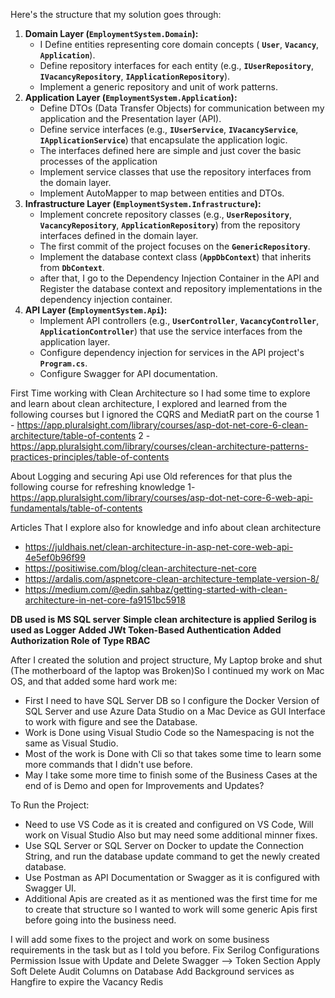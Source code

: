 Here's the structure that my solution goes through:

1. **Domain Layer (`EmploymentSystem.Domain`):**
    - I Define entities representing core domain concepts ( **`User`**, **`Vacancy`**, **`Application`**).
    - Define repository interfaces for each entity (e.g., **`IUserRepository`**, **`IVacancyRepository`**, **`IApplicationRepository`**).
    - Implement a generic repository and unit of work patterns.
2. **Application Layer (`EmploymentSystem.Application`):**
    - Define DTOs (Data Transfer Objects) for communication between my application and the Presentation layer (API).
    - Define service interfaces (e.g., **`IUserService`**, **`IVacancyService`**, **`IApplicationService`**) that encapsulate the application logic.
    - The interfaces defined here are simple and just cover the basic processes of the application
    - Implement service classes that use the repository interfaces from the domain layer.
    - Implement AutoMapper to map between entities and DTOs.
3. **Infrastructure Layer (`EmploymentSystem.Infrastructure`):**
    - Implement concrete repository classes (e.g., **`UserRepository`**, **`VacancyRepository`**, **`ApplicationRepository`**) from the repository interfaces defined in the domain layer.
    - The first commit of the project focuses on the **`GenericRepository`**.
    - Implement the database context class (**`AppDbContext`**) that inherits from **`DbContext`**.
    - after that, I go to the Dependency Injection Container in the API and Register the database context and repository implementations in the dependency injection container.
4. **API Layer (`EmploymentSystem.Api`):**
    - Implement API controllers (e.g., **`UserController`**, **`VacancyController`**, **`ApplicationController`**) that use the service interfaces from the application layer.
    - Configure dependency injection for services in the API project's **` Program.cs`**.
    - Configure Swagger for API documentation. 

First Time working with Clean Architecture so I had some time to explore and learn about clean architecture, I explored and learned from the following courses but I ignored the CQRS and MediatR part on the course 
1 - https://app.pluralsight.com/library/courses/asp-dot-net-core-6-clean-architecture/table-of-contents
2 - https://app.pluralsight.com/library/courses/clean-architecture-patterns-practices-principles/table-of-contents

About Logging and securing Api use Old references for that plus the following course for refreshing knowledge
1- https://app.pluralsight.com/library/courses/asp-dot-net-core-6-web-api-fundamentals/table-of-contents

Articles That I explore also for knowledge and info about clean architecture 
- https://juldhais.net/clean-architecture-in-asp-net-core-web-api-4e5ef0b96f99
- https://positiwise.com/blog/clean-architecture-net-core
- https://ardalis.com/aspnetcore-clean-architecture-template-version-8/
- https://medium.com/@edin.sahbaz/getting-started-with-clean-architecture-in-net-core-fa9151bc5918

**DB used is MS SQL server**
**Simple clean architecture is applied**
**Serilog is used as Logger**
**Added JWt Token-Based Authentication**
**Added Authorization Role of Type RBAC**

After I created the solution and project structure, My Laptop broke and shut (The motherboard of the laptop was Broken)So I continued my work on Mac OS, and that added some hard work me:
- First I need to have SQL Server DB so I configure the Docker Version of SQL Server and use Azure Data Studio on a Mac Device as GUI Interface to work with figure and see the Database.
- Work is Done using Visual Studio Code so the Namespacing is not the same as Visual Studio.
- Most of the work is Done with Cli so that takes some time to learn some more commands that I didn't use before.
- May I take some more time to finish some of the Business Cases at the end of is Demo and open for Improvements and Updates?

To Run the Project:
- Need to use VS Code as it is created and configured on VS Code, Will work on Visual Studio Also but may need some additional minner fixes.
- Use SQL Server or SQL Server on Docker to update the Connection String, and run the database update command to get the newly created database.
- Use Postman as API Documentation or Swagger as it is configured with Swagger UI.
- Additional Apis are created as it as mentioned was the first time for me to create that structure so I wanted to work will some generic Apis first before going into the business need.

I will add some fixes to the project and work on some business requirements in the task but as I told you before.
Fix Serilog Configurations
Permission Issue with Update and Delete
Swagger --> Token Section
Apply Soft Delete
Audit Columns on Database
Add Background services as Hangfire to expire the Vacancy
Redis 
